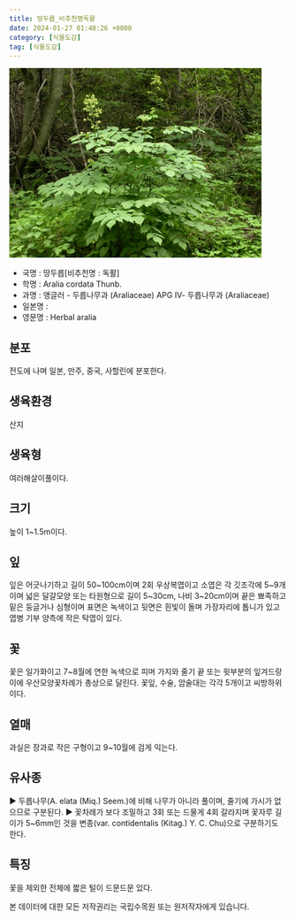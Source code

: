```yaml
---
title: 땅두릅_비추천명독활
date: 2024-01-27 01:48:26 +0800
category: [식물도감]
tag: [식물도감]
---
```




![땅두릅[비추천명 : 독활]](/assets/img/fileUpload/plants/basic/Araliaceae/Aralia/7202/7202_1_th2.jpg)
- 국명 : 땅두릅[비추천명 : 독활]
- 학명 : Aralia cordata Thunb.
- 과명 : 앵글러 - 두릅나무과 (Araliaceae) APG Ⅳ- 두릅나무과 (Araliaceae)
- 일본명 : 
- 영문명 : Herbal aralia


## 분포
전도에 나며 일본, 만주, 중국, 사할린에 분포한다.
## 생육환경
산지
## 생육형
여러해살이풀이다.
## 크기
높이 1~1.5m이다.
## 잎
잎은 어긋나기하고 길이 50~100cm이며 2회 우상복엽이고 소엽은 각 깃조각에 5~9개이며 넓은 달걀모양 또는 타원형으로 길이 5~30cm, 나비 3~20cm이며 끝은 뾰족하고 밑은 둥글거나 심형이며 표면은 녹색이고 뒷면은 흰빛이 돌며 가장자리에 톱니가 있고 엽병 기부 양측에 작은 탁엽이 있다.
## 꽃
꽃은 일가화이고 7~8월에 연한 녹색으로 피며 가지와 줄기 끝 또는 윗부분의 잎겨드랑이에 우산모양꽃차례가 총상으로 달린다. 꽃잎, 수술, 암술대는 각각 5개이고 씨방하위이다.
## 열매
과실은 장과로 작은 구형이고 9~10월에 검게 익는다.
## 유사종
▶ 두릅나무(A. elata (Miq.) Seem.)에 비해 나무가 아니라 풀이며, 줄기에 가시가 없으므로 구분된다. 
▶ 꽃차례가 보다 조밀하고 3회 또는 드물게 4회 갈라지며 꽃자루 길이가 5~6mm인 것을 변종(var. contidentalis (Kitag.) Y. C. Chu)으로 구분하기도 한다. 
## 특징
꽃을 제외한 전체에 짧은 털이 드문드문 있다.






본 데이터에 대한 모든 저작권리는 국립수목원 또는 원저작자에게 있습니다.

